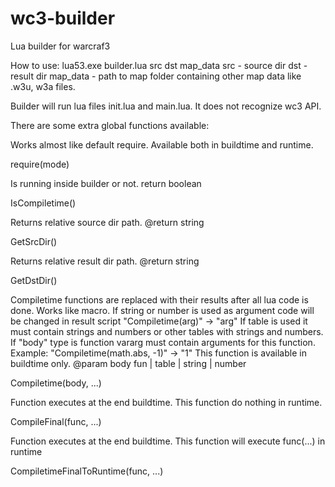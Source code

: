 # wc3-builder
Lua builder for warcraf3

How to use:
lua53.exe builder.lua src dst map_data
  src - source dir
  dst - result dir
  map_data - path to map folder containing other map data like .w3u, w3a files.

Builder will run lua files init.lua and main.lua. It does not recognize wc3 API.

There are some extra global functions available:

Works almost like default require. Available both in buildtime and runtime.

require(mode)

Is running inside builder or not.
return boolean

IsCompiletime()

Returns relative source dir path.
@return string

GetSrcDir()

Returns relative result dir path.
@return string

GetDstDir()

Compiletime functions are replaced with their results after all lua code is done.
Works like macro. If string or number is used as argument code will be changed in result script "Compiletime(arg)" -> "arg"
If table is used it must contain strings and numbers or other tables with strings and numbers.
If "body" type is function vararg must contain arguments for this function. Example: "Compiletime(math.abs, -1)" -> "1"
This function is available in buildtime only.
@param body fun | table | string | number

Compiletime(body, ...)


Function executes at the end buildtime.
This function do nothing in runtime.

CompileFinal(func, ...)

Function executes at the end buildtime.
This function will execute func(...) in runtime

CompiletimeFinalToRuntime(func, ...)
